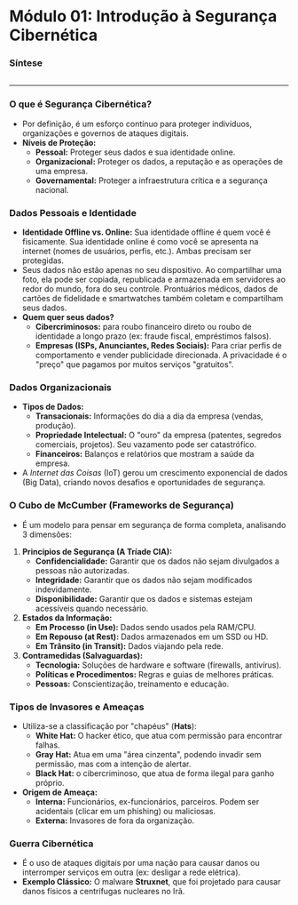# Módulo 01: Introdução à Segurança Cibernética

### Síntese

```

```

---

### O que é Segurança Cibernética?

- Por definição, é um esforço contínuo para proteger indivíduos, organizações e governos de ataques digitais.
- **Níveis de Proteção:**
    - **Pessoal:** Proteger seus dados e sua identidade online.
    - **Organizacional:** Proteger os dados, a reputação e as operações de uma empresa.
    - **Governamental:** Proteger a infraestrutura crítica e a segurança nacional.

### Dados Pessoais e Identidade

- **Identidade Offline vs. Online:** Sua identidade offline é quem você é fisicamente. Sua identidade online é como você se apresenta na internet (nomes de usuários, perfis, etc.). Ambas precisam ser protegidas.
- Seus dados não estão apenas no seu dispositivo. Ao compartilhar uma foto, ela pode ser copiada, republicada e armazenada em servidores ao redor do mundo, fora do seu controle. Prontuários médicos, dados de cartões de fidelidade e smartwatches também coletam e compartilham seus dados.
- **Quem quer seus dados?**
    - **Cibercriminosos:** para roubo financeiro direto ou roubo de identidade a longo prazo (ex: fraude fiscal, empréstimos falsos).
    - **Empresas (ISPs, Anunciantes, Redes Sociais):** Para criar perfis de comportamento e vender publicidade direcionada. A privacidade é o "preço" que pagamos por muitos serviços "gratuitos".

### Dados Organizacionais

- **Tipos de Dados:**
    - **Transacionais:** Informações do dia a dia da empresa (vendas, produção).
    - **Propriedade Intelectual:** O "ouro" da empresa (patentes, segredos comerciais, projetos). Seu vazamento pode ser catastrófico.
    - **Financeiros:** Balanços e relatórios que mostram a saúde da empresa.
- A *Internet das Coisas* (IoT) gerou um crescimento exponencial de dados (Big Data), criando novos desafios e oportunidades de segurança.

### O Cubo de McCumber (Frameworks de Segurança)

- É um modelo para pensar em segurança de forma completa, analisando 3 dimensões:
1. **Princípios de Segurança (A Tríade CIA):**
    - **Confidencialidade:** Garantir que os dados não sejam divulgados a pessoas não autorizadas.
    - **Integridade:** Garantir que os dados não sejam modificados indevidamente.
    - **Disponibilidade:** Garantir que os dados e sistemas estejam acessíveis quando necessário.
2. **Estados da Informação:**
    - **Em Processo (in Use):** Dados sendo usados pela RAM/CPU.
    - **Em Repouso (at Rest):** Dados armazenados em um SSD ou HD.
    - **Em Trânsito (in Transit):** Dados viajando pela rede.
3. **Contramedidas (Salvaguardas):**
    - **Tecnologia:** Soluções de hardware e software (firewalls, antivírus).
    - **Políticas e Procedimentos:** Regras e guias de melhores práticas.
    - **Pessoas:** Conscientização, treinamento e educação.

### Tipos de Invasores e Ameaças

- Utiliza-se a classificação por "chapéus" (**Hats**):
    - **White Hat:** O hacker ético, que atua com permissão para encontrar falhas.
    - **Gray Hat:** Atua em uma "área cinzenta", podendo invadir sem permissão, mas com a intenção de alertar.
    - **Black Hat:** o cibercriminoso, que atua de forma ilegal para ganho próprio.
- **Origem de Ameaça:**
    - **Interna:** Funcionários, ex-funcionários, parceiros. Podem ser acidentais (clicar em um phishing) ou maliciosas.
    - **Externa:** Invasores de fora da organização.

### Guerra Cibernética

- É o uso de ataques digitais por uma nação para causar danos ou interromper serviços em outra (ex: desligar a rede elétrica).
- **Exemplo Clássico:** O malware **Struxnet**, que foi projetado para causar danos físicos a centrífugas nucleares no Irã.

